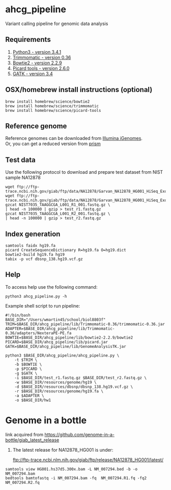 # ahcg_pipeline
Variant calling pipeline for genomic data analysis

## Requirements

1. [Python3 - version 3.4.1](https://www.python.org/download/releases/3.4.1/)
2. [Trimmomatic - version 0.36](http://www.usadellab.org/cms/uploads/supplementary/Trimmomatic/Trimmomatic-0.36.zip)
3. [Bowtie2 - version 2.2.9](https://sourceforge.net/projects/bowtie-bio/files/bowtie2/2.2.9/)
4. [Picard tools - version 2.6.0](https://github.com/broadinstitute/picard/releases/download/2.6.0/picard.jar)
5. [GATK - version 3.4](https://software.broadinstitute.org/gatk/download/)

## OSX/homebrew install instructions (optional)

```{sh}
brew install homebrew/science/bowtie2
brew install homebrew/science/trimmomatic
brew install homebrew/science/picard-tools
```

## Reference genome

Reference genomes can be downloaded from [Illumina iGenomes](http://support.illumina.com/sequencing/sequencing_software/igenome.html).  
Or, you can get a reduced version from [prism](www.prism.gatech.edu/~sravishankar9/resources.tar.gz)

## Test data

Use the following protocol to download and prepare test dataset from NIST sample NA12878

```{sh}
wget ftp://ftp-trace.ncbi.nih.gov/giab/ftp/data/NA12878/Garvan_NA12878_HG001_HiSeq_Exome/NIST7035_TAAGGCGA_L001_R1_001.fastq.gz
wget ftp://ftp-trace.ncbi.nih.gov/giab/ftp/data/NA12878/Garvan_NA12878_HG001_HiSeq_Exome/NIST7035_TAAGGCGA_L001_R2_001.fastq.gz
gzcat NIST7035_TAAGGCGA_L001_R1_001.fastq.gz \
| head -n 100000 | gzip > test_r1.fastq.gz
gzcat NIST7035_TAAGGCGA_L001_R2_001.fastq.gz \
| head -n 100000 | gzip > test_r2.fastq.gz
```

## Index generation

```{sh}
samtools faidx hg19.fa
picard CreateSequenceDictionary R=hg19.fa O=hg19.dict
bowtie2-build hg19.fa hg19
tabix -p vcf dbsnp_138.hg19.vcf.gz
```

## Help

To access help use the following command:

```{sh}
python3 ahcg_pipeline.py -h
```

Example shell script to run pipeline:
```{sh}
#!/bin/bash
BASE_DIR="/Users/wmartin45/school/biol8803f"
TRIM=$BASE_DIR/ahcg_pipeline/lib/Trimmomatic-0.36/trimmomatic-0.36.jar
ADAPTER=$BASE_DIR/ahcg_pipeline/lib/Trimmomatic-0.36/adapters/NexteraPE-PE.fa
BOWTIE=$BASE_DIR/ahcg_pipeline/lib/bowtie2-2.2.9/bowtie2
PICARD=$BASE_DIR/ahcg_pipeline/lib/picard.jar
GATK=$BASE_DIR/ahcg_pipeline/lib/GenomeAnalysisTK.jar

python3 $BASE_DIR/ahcg_pipeline/ahcg_pipeline.py \
    -t $TRIM \
    -b $BOWTIE \
    -p $PICARD \
    -g $GATK \
    -i $BASE_DIR/test_r1.fastq.gz $BASE_DIR/test_r2.fastq.gz \
    -w $BASE_DIR/resources/genome/hg19 \
    -d $BASE_DIR/resources/dbsnp/dbsnp_138.hg19.vcf.gz \
    -r $BASE_DIR/resources/genome/hg19.fa \
    -a $ADAPTER \
    -o $BASE_DIR/hw1
```

# Genome in a bottle

link acquired from https://github.com/genome-in-a-bottle/giab_latest_release

1. The latest release for NA12878_HG001 is under:

   ftp://ftp-trace.ncbi.nlm.nih.gov/giab/ftp/release/NA12878_HG001/latest/

```{sh}
samtools view HG001.hs37d5.300x.bam -L NM_007294.bed -b -o NM_007294.bam
bedtools bamtofastq -i NM_007294.bam -fq  NM_007294.R1.fq -fq2  NM_007294.R2.fq
```
